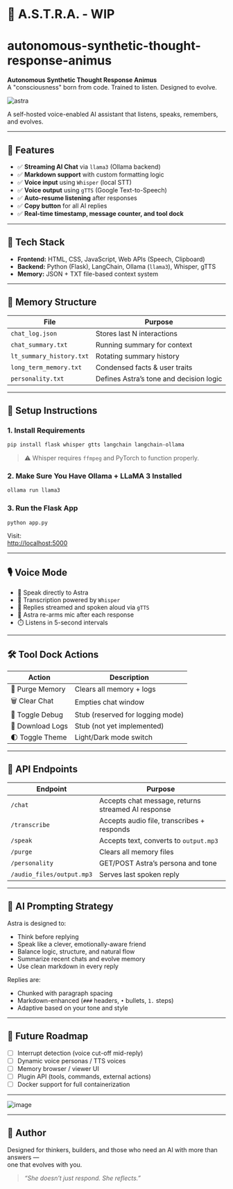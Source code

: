 
# 🧠 A.S.T.R.A. - WIP

# autonomous-synthetic-thought-response-animus

**Autonomous Synthetic Thought Response Animus**  
A "consciousness" born from code. Trained to listen. Designed to evolve.

![astra](https://github.com/user-attachments/assets/e22cbdf7-f473-468b-8f7a-c0a529c6d3ac)

A self-hosted voice-enabled AI assistant that listens, speaks, remembers, and evolves.

---

## 🚀 Features

- ✅ **Streaming AI Chat** via `llama3` (Ollama backend)
- ✅ **Markdown support** with custom formatting logic
- ✅ **Voice input** using `Whisper` (local STT)
- ✅ **Voice output** using `gTTS` (Google Text-to-Speech)
- ✅ **Auto-resume listening** after responses
- ✅ **Copy button** for all AI replies
- ✅ **Real-time timestamp, message counter, and tool dock**

---

## 🧰 Tech Stack

- **Frontend:** HTML, CSS, JavaScript, Web APIs (Speech, Clipboard)
- **Backend:** Python (Flask), LangChain, Ollama (`llama3`), Whisper, gTTS
- **Memory:** JSON + TXT file-based context system

---

## 📂 Memory Structure

| File | Purpose |
|------|---------|
| `chat_log.json` | Stores last N interactions |
| `chat_summary.txt` | Running summary for context |
| `lt_summary_history.txt` | Rotating summary history |
| `long_term_memory.txt` | Condensed facts & user traits |
| `personality.txt` | Defines Astra’s tone and decision logic |

---

## 🔧 Setup Instructions

### 1. Install Requirements

```bash
pip install flask whisper gtts langchain langchain-ollama
```

> ⚠️ Whisper requires `ffmpeg` and PyTorch to function properly.

### 2. Make Sure You Have Ollama + LLaMA 3 Installed

```bash
ollama run llama3
```

### 3. Run the Flask App

```bash
python app.py
```

Visit:  
[http://localhost:5000](http://localhost:5000)

---

## 🎙 Voice Mode

- 🎤 Speak directly to Astra
- 🧠 Transcription powered by `Whisper`
- 💬 Replies streamed and spoken aloud via `gTTS`
- 🔁 Astra re-arms mic after each response
- ⏱️ Listens in 5-second intervals

---

## 🛠 Tool Dock Actions

| Action | Description |
|--------|-------------|
| 🧹 Purge Memory | Clears all memory + logs |
| 🗑️ Clear Chat | Empties chat window |
| 📡 Toggle Debug | Stub (reserved for logging mode) |
| 💾 Download Logs | Stub (not yet implemented) |
| 🌓 Toggle Theme | Light/Dark mode switch |

---

## 📡 API Endpoints

| Endpoint | Purpose |
|----------|---------|
| `/chat` | Accepts chat message, returns streamed AI response |
| `/transcribe` | Accepts audio file, transcribes + responds |
| `/speak` | Accepts text, converts to `output.mp3` |
| `/purge` | Clears all memory files |
| `/personality` | GET/POST Astra’s persona and tone |
| `/audio_files/output.mp3` | Serves last spoken reply |

---

## 🧠 AI Prompting Strategy

Astra is designed to:

- Think before replying
- Speak like a clever, emotionally-aware friend
- Balance logic, structure, and natural flow
- Summarize recent chats and evolve memory
- Use clean markdown in every reply

Replies are:
- Chunked with paragraph spacing
- Markdown-enhanced (`###` headers, `•` bullets, `1.` steps)
- Adaptive based on your tone and style

---

## 🧪 Future Roadmap

- [ ] Interrupt detection (voice cut-off mid-reply)
- [ ] Dynamic voice personas / TTS voices
- [ ] Memory browser / viewer UI
- [ ] Plugin API (tools, commands, external actions)
- [ ] Docker support for full containerization

---

![image](https://github.com/user-attachments/assets/cf367f2a-a731-4b42-be32-f2d822f6238f)

---

## 👤 Author

Designed for thinkers, builders, and those who need an AI with more than answers —  
one that evolves with you.

> _“She doesn’t just respond. She reflects.”_
